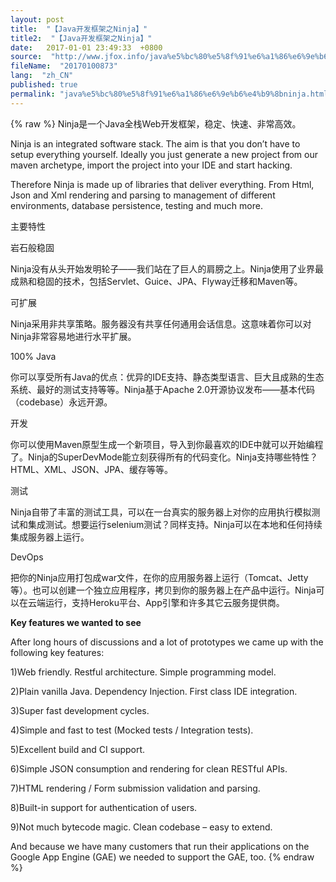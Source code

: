 ```yaml
---
layout: post
title:  "【Java开发框架之Ninja】"
title2:  "【Java开发框架之Ninja】"
date:   2017-01-01 23:49:33  +0800
source:  "http://www.jfox.info/java%e5%bc%80%e5%8f%91%e6%a1%86%e6%9e%b6%e4%b9%8bninja.html"
fileName:  "20170100873"
lang:  "zh_CN"
published: true
permalink: "java%e5%bc%80%e5%8f%91%e6%a1%86%e6%9e%b6%e4%b9%8bninja.html"
---
```

{% raw %}
Ninja是一个Java全栈Web开发框架，稳定、快速、非常高效。

Ninja is an integrated software stack. The aim is that you don’t have to setup everything yourself. Ideally you just generate a new project from our maven archetype, import the project into your IDE and start hacking.

Therefore Ninja is made up of libraries that deliver everything. From Html, Json and Xml rendering and parsing to management of different environments, database persistence, testing and much more.

主要特性

岩石般稳固

Ninja没有从头开始发明轮子——我们站在了巨人的肩膀之上。Ninja使用了业界最成熟和稳固的技术，包括Servlet、Guice、JPA、Flyway迁移和Maven等。

可扩展

Ninja采用非共享策略。服务器没有共享任何通用会话信息。这意味着你可以对Ninja非常容易地进行水平扩展。

100% Java

你可以享受所有Java的优点：优异的IDE支持、静态类型语言、巨大且成熟的生态系统、最好的测试支持等等。Ninja基于Apache 2.0开源协议发布——基本代码（codebase）永远开源。

开发

你可以使用Maven原型生成一个新项目，导入到你最喜欢的IDE中就可以开始编程了。Ninja的SuperDevMode能立刻获得所有的代码变化。Ninja支持哪些特性？ HTML、XML、JSON、JPA、缓存等等。

测试

Ninja自带了丰富的测试工具，可以在一台真实的服务器上对你的应用执行模拟测试和集成测试。想要运行selenium测试？同样支持。Ninja可以在本地和任何持续集成服务器上运行。

DevOps

把你的Ninja应用打包成war文件，在你的应用服务器上运行（Tomcat、Jetty等）。也可以创建一个独立应用程序，拷贝到你的服务器上在产品中运行。Ninja可以在云端运行，支持Heroku平台、App引擎和许多其它云服务提供商。

**Key features we wanted to see**

After long hours of discussions and a lot of prototypes we came up with the following key features:

1)Web friendly. Restful architecture. Simple programming model.

2)Plain vanilla Java. Dependency Injection. First class IDE integration.

3)Super fast development cycles.

4)Simple and fast to test (Mocked tests / Integration tests).

5)Excellent build and CI support.

6)Simple JSON consumption and rendering for clean RESTful APIs.

7)HTML rendering / Form submission validation and parsing.

8)Built-in support for authentication of users.

9)Not much bytecode magic. Clean codebase – easy to extend.

And because we have many customers that run their applications on the Google App Engine (GAE) we needed to support the GAE, too.
{% endraw %}
